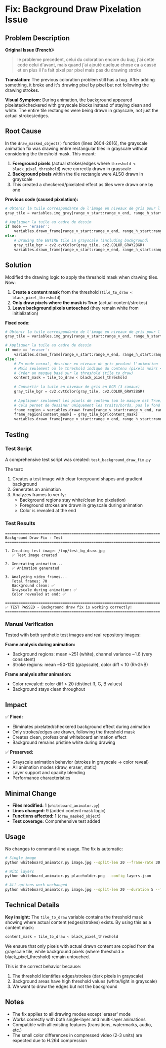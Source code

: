 # Fix: Background Draw Pixelation Issue

## Problem Description

**Original Issue (French):**
> le probleme precedent, celui du coloration encore du bug, j'ai cette code celui d'avant, mais quand j'ai ajouté quelque chose ca a cassé et en plus il l'a fait pixel par pixel mais pas du drawing stroke

**Translation:**
The previous coloration problem still has a bug. After adding something, it broke and it's drawing pixel by pixel but not following the drawing strokes.

**Visual Symptom:**
During animation, the background appeared pixelated/checkered with grayscale blocks instead of staying clean and white. The entire tile rectangles were being drawn in grayscale, not just the actual strokes/edges.

## Root Cause

In the `draw_masked_object()` function (lines 2604-2616), the grayscale animation fix was drawing entire rectangular tiles in grayscale without considering the threshold mask. This meant:

1. **Foreground pixels** (actual strokes/edges where `threshold < black_pixel_threshold`) were correctly drawn in grayscale
2. **Background pixels** within the tile rectangle were ALSO drawn in grayscale
3. This created a checkered/pixelated effect as tiles were drawn one by one

**Previous code (caused pixelation):**
```python
# Obtenir la tuile correspondante de l'image en niveaux de gris pour l'animation
gray_tile = variables.img_gray[range_v_start:range_v_end, range_h_start:range_h_end]

# Appliquer la tuile au cadre de dessin
if mode == 'eraser':
    variables.drawn_frame[range_v_start:range_v_end, range_h_start:range_h_end] = 255
else:
    # Drawing the ENTIRE tile in grayscale (including background)
    gray_tile_bgr = cv2.cvtColor(gray_tile, cv2.COLOR_GRAY2BGR)
    variables.drawn_frame[range_v_start:range_v_end, range_h_start:range_h_end] = gray_tile_bgr
```

## Solution

Modified the drawing logic to apply the threshold mask when drawing tiles. Now:

1. **Create a content mask** from the threshold (`tile_to_draw < black_pixel_threshold`)
2. **Only draw pixels where the mask is True** (actual content/strokes)
3. **Leave background pixels untouched** (they remain white from initialization)

**Fixed code:**
```python
# Obtenir la tuile correspondante de l'image en niveaux de gris pour l'animation
gray_tile = variables.img_gray[range_v_start:range_v_end, range_h_start:range_h_end]

# Appliquer la tuile au cadre de dessin
if mode == 'eraser':
    variables.drawn_frame[range_v_start:range_v_end, range_h_start:range_h_end] = 255
else:
    # En mode normal, dessiner en niveaux de gris pendant l'animation
    # Mais seulement où le threshold indique du contenu (pixels noirs < threshold)
    # Créer un masque basé sur le threshold (tile_to_draw)
    content_mask = tile_to_draw < black_pixel_threshold
    
    # Convertir la tuile en niveaux de gris en BGR (3 canaux)
    gray_tile_bgr = cv2.cvtColor(gray_tile, cv2.COLOR_GRAY2BGR)
    
    # Appliquer seulement les pixels de contenu (où le masque est True)
    # Cela permet de dessiner uniquement les traits/bords, pas le fond
    frame_region = variables.drawn_frame[range_v_start:range_v_end, range_h_start:range_h_end]
    frame_region[content_mask] = gray_tile_bgr[content_mask]
    variables.drawn_frame[range_v_start:range_v_end, range_h_start:range_h_end] = frame_region
```

## Testing

### Test Script
A comprehensive test script was created: `test_background_draw_fix.py`

The test:
1. Creates a test image with clear foreground shapes and gradient background
2. Generates an animation
3. Analyzes frames to verify:
   - Background regions stay white/clean (no pixelation)
   - Foreground strokes are drawn in grayscale during animation
   - Color is revealed at the end

### Test Results
```
======================================================================
Background Draw Fix - Test
======================================================================

1. Creating test image: /tmp/test_bg_draw.jpg
   ✅ Test image created

2. Generating animation...
   ✅ Animation generated

3. Analyzing video frames...
   Total frames: 70
   Background clean: ✅
   Grayscale during animation: ✅
   Color revealed at end: ✅

======================================================================
✅ TEST PASSED - Background draw fix is working correctly!
======================================================================
```

### Manual Verification
Tested with both synthetic test images and real repository images:

**Frame analysis during animation:**
- Background regions: mean ~251 (white), channel variance ~1.6 (very consistent)
- Stroke regions: mean ~50-120 (grayscale), color diff < 10 (R≈G≈B)

**Frame analysis after animation:**
- Color revealed: color diff > 20 (distinct R, G, B values)
- Background stays clean throughout

## Impact

✅ **Fixed:**
- Eliminates pixelated/checkered background effect during animation
- Only strokes/edges are drawn, following the threshold mask
- Creates clean, professional whiteboard animation effect
- Background remains pristine white during drawing

✅ **Preserved:**
- Grayscale animation behavior (strokes in grayscale → color reveal)
- All animation modes (draw, eraser, static)
- Layer support and opacity blending
- Performance characteristics

## Minimal Change

- **Files modified:** 1 (`whiteboard_animator.py`)
- **Lines changed:** 9 (added content mask logic)
- **Functions affected:** 1 (`draw_masked_object`)
- **Test coverage:** Comprehensive test added

## Usage

No changes to command-line usage. The fix is automatic:

```bash
# Single image
python whiteboard_animator.py image.jpg --split-len 20 --frame-rate 30

# With layers
python whiteboard_animator.py placeholder.png --config layers.json

# All options work unchanged
python whiteboard_animator.py image.jpg --split-len 20 --duration 5 --frame-rate 30
```

## Technical Details

**Key insight:** The `tile_to_draw` variable contains the threshold mask showing where actual content (edges/strokes) exists. By using this as a content mask:
```python
content_mask = tile_to_draw < black_pixel_threshold
```

We ensure that only pixels with actual drawn content are copied from the grayscale tile, while background pixels (where threshold ≥ black_pixel_threshold) remain untouched.

This is the correct behavior because:
1. The threshold identifies edges/strokes (dark pixels in grayscale)
2. Background areas have high threshold values (white/light in grayscale)
3. We want to draw the edges but not the background

## Notes

- The fix applies to all drawing modes except 'eraser' mode
- Works correctly with both single-layer and multi-layer animations
- Compatible with all existing features (transitions, watermarks, audio, etc.)
- The small color differences in compressed video (2-3 units) are expected due to H.264 compression
